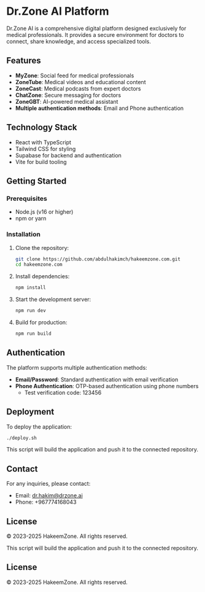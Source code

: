 # Dr.Zone AI Platform

Dr.Zone AI is a comprehensive digital platform designed exclusively for medical professionals. It provides a secure environment for doctors to connect, share knowledge, and access specialized tools.

## Features

- **MyZone**: Social feed for medical professionals
- **ZoneTube**: Medical videos and educational content
- **ZoneCast**: Medical podcasts from expert doctors
- **ChatZone**: Secure messaging for doctors
- **ZoneGBT**: AI-powered medical assistant
- **Multiple authentication methods**: Email and Phone authentication

## Technology Stack

- React with TypeScript
- Tailwind CSS for styling
- Supabase for backend and authentication
- Vite for build tooling

## Getting Started

### Prerequisites

- Node.js (v16 or higher)
- npm or yarn

### Installation

1. Clone the repository:
   ```bash
   git clone https://github.com/abdulhakimch/hakeemzone.com.git
   cd hakeemzone.com
   ```

2. Install dependencies:
   ```bash
   npm install
   ```

3. Start the development server:
   ```bash
   npm run dev
   ```

4. Build for production:
   ```bash
   npm run build
   ```

## Authentication

The platform supports multiple authentication methods:

- **Email/Password**: Standard authentication with email verification
- **Phone Authentication**: OTP-based authentication using phone numbers
  - Test verification code: 123456

## Deployment

To deploy the application:

```bash
./deploy.sh
```

This script will build the application and push it to the connected repository.

## Contact

For any inquiries, please contact:
- Email: dr.hakim@drzone.ai
- Phone: +967774168043

## License

© 2023-2025 HakeemZone. All rights reserved.

This script will build the application and push it to the connected repository.

## License

© 2023-2025 HakeemZone. All rights reserved.
